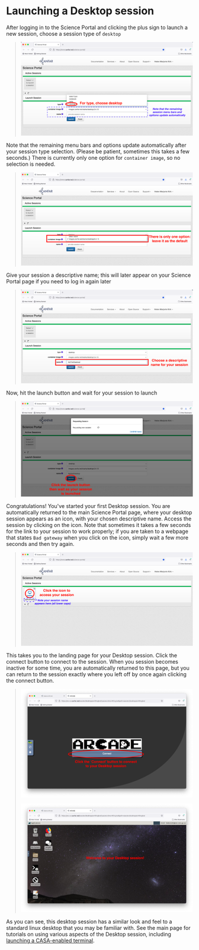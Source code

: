 # Launching a Desktop session 

After logging in to the Science Portal and clicking the plus sign to
launch a new session, choose a session type of `desktop`

> ![image](images/desktop/1_launch_desktop.png)

Note that the remaining menu bars and options update automatically after
your session type selection. (Please be patient, sometimes this takes a
few seconds.) There is currently only one option for `container
image`, so no selection is needed.

> ![image](images/desktop/2_select_container.png)

Give your session a descriptive name; this will later appear on your
Science Portal page if you need to log in again later

> ![image](images/desktop/3_choose_name.png)

Now, hit the launch button and wait for your session to launch

> ![image](images/desktop/4_launch.png)

Congratulations! You've started your first Desktop session. You are
automatically returned to the main Science Portal page, where your
desktop session appears as an icon, with your chosen descriptive name.
Access the session by clicking on the icon. Note that sometimes it takes
a few seconds for the link to your session to work properly; if you are
taken to a webpage that states `Bad gateway` when you click on the icon,
simply wait a few more seconds and then try again.

> ![image](images/desktop/5_active_desktop.png)

This takes you to the landing page for your Desktop session. Click the
connect button to connect to the session. When you session becomes
inactive for some time, you are automatically returned to this page, but
you can return to the session exactly where you left off by once again
clicking the connect button.

> ![image](images/desktop/6_connect_desktop.png)
>
> ![image](images/desktop/7_desktop_connected.png)

As you can see, this desktop session has a similar look and feel to a
standard linux desktop that you may be familiar with. See the main page
for tutorials on using various aspects of the Desktop session, including
[launching a CASA-enabled terminal](/science-containers/general/NewUser/LaunchDesktop).
